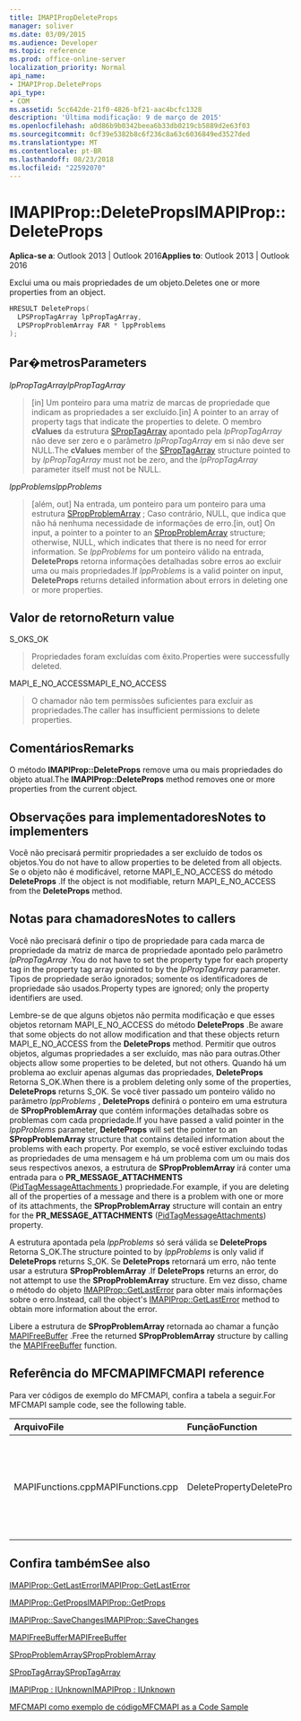```yaml
---
title: IMAPIPropDeleteProps
manager: soliver
ms.date: 03/09/2015
ms.audience: Developer
ms.topic: reference
ms.prod: office-online-server
localization_priority: Normal
api_name:
- IMAPIProp.DeleteProps
api_type:
- COM
ms.assetid: 5cc642de-21f0-4826-bf21-aac4bcfc1328
description: 'Última modificação: 9 de março de 2015'
ms.openlocfilehash: a0d86b9b0342beea6b33db0219cb5889d2e63f03
ms.sourcegitcommit: 0cf39e5382b8c6f236c8a63c6036849ed3527ded
ms.translationtype: MT
ms.contentlocale: pt-BR
ms.lasthandoff: 08/23/2018
ms.locfileid: "22592070"
---
```

# <a name="imapipropdeleteprops"></a><span data-ttu-id="5e61a-103">IMAPIProp::DeleteProps</span><span class="sxs-lookup"><span data-stu-id="5e61a-103">IMAPIProp::DeleteProps</span></span>

  
  
<span data-ttu-id="5e61a-104">**Aplica-se a**: Outlook 2013 | Outlook 2016</span><span class="sxs-lookup"><span data-stu-id="5e61a-104">**Applies to**: Outlook 2013 | Outlook 2016</span></span> 
  
<span data-ttu-id="5e61a-105">Exclui uma ou mais propriedades de um objeto.</span><span class="sxs-lookup"><span data-stu-id="5e61a-105">Deletes one or more properties from an object.</span></span> 
  
```cpp
HRESULT DeleteProps(
  LPSPropTagArray lpPropTagArray,
  LPSPropProblemArray FAR * lppProblems
);
```

## <a name="parameters"></a><span data-ttu-id="5e61a-106">Par�metros</span><span class="sxs-lookup"><span data-stu-id="5e61a-106">Parameters</span></span>

 <span data-ttu-id="5e61a-107">_lpPropTagArray_</span><span class="sxs-lookup"><span data-stu-id="5e61a-107">_lpPropTagArray_</span></span>
  
> <span data-ttu-id="5e61a-108">[in] Um ponteiro para uma matriz de marcas de propriedade que indicam as propriedades a ser excluído.</span><span class="sxs-lookup"><span data-stu-id="5e61a-108">[in] A pointer to an array of property tags that indicate the properties to delete.</span></span> <span data-ttu-id="5e61a-109">O membro **cValues** da estrutura [SPropTagArray](sproptagarray.md) apontado pela _lpPropTagArray_ não deve ser zero e o parâmetro _lpPropTagArray_ em si não deve ser NULL.</span><span class="sxs-lookup"><span data-stu-id="5e61a-109">The **cValues** member of the [SPropTagArray](sproptagarray.md) structure pointed to by  _lpPropTagArray_ must not be zero, and the  _lpPropTagArray_ parameter itself must not be NULL.</span></span> 
    
 <span data-ttu-id="5e61a-110">_lppProblems_</span><span class="sxs-lookup"><span data-stu-id="5e61a-110">_lppProblems_</span></span>
  
> <span data-ttu-id="5e61a-111">[além, out] Na entrada, um ponteiro para um ponteiro para uma estrutura [SPropProblemArray](spropproblemarray.md) ; Caso contrário, NULL, que indica que não há nenhuma necessidade de informações de erro.</span><span class="sxs-lookup"><span data-stu-id="5e61a-111">[in, out] On input, a pointer to a pointer to an [SPropProblemArray](spropproblemarray.md) structure; otherwise, NULL, which indicates that there is no need for error information.</span></span> <span data-ttu-id="5e61a-112">Se _lppProblems_ for um ponteiro válido na entrada, **DeleteProps** retorna informações detalhadas sobre erros ao excluir uma ou mais propriedades.</span><span class="sxs-lookup"><span data-stu-id="5e61a-112">If  _lppProblems_ is a valid pointer on input, **DeleteProps** returns detailed information about errors in deleting one or more properties.</span></span> 
    
## <a name="return-value"></a><span data-ttu-id="5e61a-113">Valor de retorno</span><span class="sxs-lookup"><span data-stu-id="5e61a-113">Return value</span></span>

<span data-ttu-id="5e61a-114">S_OK</span><span class="sxs-lookup"><span data-stu-id="5e61a-114">S_OK</span></span> 
  
> <span data-ttu-id="5e61a-115">Propriedades foram excluídas com êxito.</span><span class="sxs-lookup"><span data-stu-id="5e61a-115">Properties were successfully deleted.</span></span>
    
<span data-ttu-id="5e61a-116">MAPI_E_NO_ACCESS</span><span class="sxs-lookup"><span data-stu-id="5e61a-116">MAPI_E_NO_ACCESS</span></span> 
  
> <span data-ttu-id="5e61a-117">O chamador não tem permissões suficientes para excluir as propriedades.</span><span class="sxs-lookup"><span data-stu-id="5e61a-117">The caller has insufficient permissions to delete properties.</span></span>
    
## <a name="remarks"></a><span data-ttu-id="5e61a-118">Comentários</span><span class="sxs-lookup"><span data-stu-id="5e61a-118">Remarks</span></span>

<span data-ttu-id="5e61a-119">O método **IMAPIProp::DeleteProps** remove uma ou mais propriedades do objeto atual.</span><span class="sxs-lookup"><span data-stu-id="5e61a-119">The **IMAPIProp::DeleteProps** method removes one or more properties from the current object.</span></span> 
  
## <a name="notes-to-implementers"></a><span data-ttu-id="5e61a-120">Observações para implementadores</span><span class="sxs-lookup"><span data-stu-id="5e61a-120">Notes to implementers</span></span>

<span data-ttu-id="5e61a-121">Você não precisará permitir propriedades a ser excluído de todos os objetos.</span><span class="sxs-lookup"><span data-stu-id="5e61a-121">You do not have to allow properties to be deleted from all objects.</span></span> <span data-ttu-id="5e61a-122">Se o objeto não é modificável, retorne MAPI_E_NO_ACCESS do método **DeleteProps** .</span><span class="sxs-lookup"><span data-stu-id="5e61a-122">If the object is not modifiable, return MAPI_E_NO_ACCESS from the **DeleteProps** method.</span></span> 
  
## <a name="notes-to-callers"></a><span data-ttu-id="5e61a-123">Notas para chamadores</span><span class="sxs-lookup"><span data-stu-id="5e61a-123">Notes to callers</span></span>

<span data-ttu-id="5e61a-124">Você não precisará definir o tipo de propriedade para cada marca de propriedade da matriz de marca de propriedade apontado pelo parâmetro _lpPropTagArray_ .</span><span class="sxs-lookup"><span data-stu-id="5e61a-124">You do not have to set the property type for each property tag in the property tag array pointed to by the  _lpPropTagArray_ parameter.</span></span> <span data-ttu-id="5e61a-125">Tipos de propriedade serão ignorados; somente os identificadores de propriedade são usados.</span><span class="sxs-lookup"><span data-stu-id="5e61a-125">Property types are ignored; only the property identifiers are used.</span></span> 
  
<span data-ttu-id="5e61a-126">Lembre-se de que alguns objetos não permita modificação e que esses objetos retornam MAPI_E_NO_ACCESS do método **DeleteProps** .</span><span class="sxs-lookup"><span data-stu-id="5e61a-126">Be aware that some objects do not allow modification and that these objects return MAPI_E_NO_ACCESS from the **DeleteProps** method.</span></span> <span data-ttu-id="5e61a-127">Permitir que outros objetos, algumas propriedades a ser excluído, mas não para outras.</span><span class="sxs-lookup"><span data-stu-id="5e61a-127">Other objects allow some properties to be deleted, but not others.</span></span> <span data-ttu-id="5e61a-128">Quando há um problema ao excluir apenas algumas das propriedades, **DeleteProps** Retorna S_OK.</span><span class="sxs-lookup"><span data-stu-id="5e61a-128">When there is a problem deleting only some of the properties, **DeleteProps** returns S_OK.</span></span> <span data-ttu-id="5e61a-129">Se você tiver passado um ponteiro válido no parâmetro _lppProblems_ , **DeleteProps** definirá o ponteiro em uma estrutura de **SPropProblemArray** que contém informações detalhadas sobre os problemas com cada propriedade.</span><span class="sxs-lookup"><span data-stu-id="5e61a-129">If you have passed a valid pointer in the  _lppProblems_ parameter, **DeleteProps** will set the pointer to an **SPropProblemArray** structure that contains detailed information about the problems with each property.</span></span> <span data-ttu-id="5e61a-130">Por exemplo, se você estiver excluindo todas as propriedades de uma mensagem e há um problema com um ou mais dos seus respectivos anexos, a estrutura de **SPropProblemArray** irá conter uma entrada para o **PR_MESSAGE_ATTACHMENTS** ([PidTagMessageAttachments ](pidtagmessageattachments-canonical-property.md)) propriedade.</span><span class="sxs-lookup"><span data-stu-id="5e61a-130">For example, if you are deleting all of the properties of a message and there is a problem with one or more of its attachments, the **SPropProblemArray** structure will contain an entry for the **PR_MESSAGE_ATTACHMENTS** ([PidTagMessageAttachments](pidtagmessageattachments-canonical-property.md)) property.</span></span> 
  
<span data-ttu-id="5e61a-131">A estrutura apontada pela _lppProblems_ só será válida se **DeleteProps** Retorna S_OK.</span><span class="sxs-lookup"><span data-stu-id="5e61a-131">The structure pointed to by  _lppProblems_ is only valid if **DeleteProps** returns S_OK.</span></span> <span data-ttu-id="5e61a-132">Se **DeleteProps** retornará um erro, não tente usar a estrutura **SPropProblemArray** .</span><span class="sxs-lookup"><span data-stu-id="5e61a-132">If **DeleteProps** returns an error, do not attempt to use the **SPropProblemArray** structure.</span></span> <span data-ttu-id="5e61a-133">Em vez disso, chame o método do objeto [IMAPIProp::GetLastError](imapiprop-getlasterror.md) para obter mais informações sobre o erro.</span><span class="sxs-lookup"><span data-stu-id="5e61a-133">Instead, call the object's [IMAPIProp::GetLastError](imapiprop-getlasterror.md) method to obtain more information about the error.</span></span> 
  
<span data-ttu-id="5e61a-134">Libere a estrutura de **SPropProblemArray** retornada ao chamar a função [MAPIFreeBuffer](mapifreebuffer.md) .</span><span class="sxs-lookup"><span data-stu-id="5e61a-134">Free the returned **SPropProblemArray** structure by calling the [MAPIFreeBuffer](mapifreebuffer.md) function.</span></span> 
  
## <a name="mfcmapi-reference"></a><span data-ttu-id="5e61a-135">Referência do MFCMAPI</span><span class="sxs-lookup"><span data-stu-id="5e61a-135">MFCMAPI reference</span></span>

<span data-ttu-id="5e61a-136">Para ver códigos de exemplo do MFCMAPI, confira a tabela a seguir.</span><span class="sxs-lookup"><span data-stu-id="5e61a-136">For MFCMAPI sample code, see the following table.</span></span>
  
|<span data-ttu-id="5e61a-137">**Arquivo**</span><span class="sxs-lookup"><span data-stu-id="5e61a-137">**File**</span></span>|<span data-ttu-id="5e61a-138">**Função**</span><span class="sxs-lookup"><span data-stu-id="5e61a-138">**Function**</span></span>|<span data-ttu-id="5e61a-139">**Comentário**</span><span class="sxs-lookup"><span data-stu-id="5e61a-139">**Comment**</span></span>|
|:-----|:-----|:-----|
|<span data-ttu-id="5e61a-140">MAPIFunctions.cpp</span><span class="sxs-lookup"><span data-stu-id="5e61a-140">MAPIFunctions.cpp</span></span>  <br/> |<span data-ttu-id="5e61a-141">DeleteProperty</span><span class="sxs-lookup"><span data-stu-id="5e61a-141">DeleteProperty</span></span>  <br/> |<span data-ttu-id="5e61a-142">MFCMAPI usa o método **IMAPIProp::DeleteProps** para excluir uma propriedade de um objeto.</span><span class="sxs-lookup"><span data-stu-id="5e61a-142">MFCMAPI uses the **IMAPIProp::DeleteProps** method to delete a property from an object.</span></span>  <br/> |
   
## <a name="see-also"></a><span data-ttu-id="5e61a-143">Confira também</span><span class="sxs-lookup"><span data-stu-id="5e61a-143">See also</span></span>



[<span data-ttu-id="5e61a-144">IMAPIProp::GetLastError</span><span class="sxs-lookup"><span data-stu-id="5e61a-144">IMAPIProp::GetLastError</span></span>](imapiprop-getlasterror.md)
  
[<span data-ttu-id="5e61a-145">IMAPIProp::GetProps</span><span class="sxs-lookup"><span data-stu-id="5e61a-145">IMAPIProp::GetProps</span></span>](imapiprop-getprops.md)
  
[<span data-ttu-id="5e61a-146">IMAPIProp::SaveChanges</span><span class="sxs-lookup"><span data-stu-id="5e61a-146">IMAPIProp::SaveChanges</span></span>](imapiprop-savechanges.md)
  
[<span data-ttu-id="5e61a-147">MAPIFreeBuffer</span><span class="sxs-lookup"><span data-stu-id="5e61a-147">MAPIFreeBuffer</span></span>](mapifreebuffer.md)
  
[<span data-ttu-id="5e61a-148">SPropProblemArray</span><span class="sxs-lookup"><span data-stu-id="5e61a-148">SPropProblemArray</span></span>](spropproblemarray.md)
  
[<span data-ttu-id="5e61a-149">SPropTagArray</span><span class="sxs-lookup"><span data-stu-id="5e61a-149">SPropTagArray</span></span>](sproptagarray.md)
  
[<span data-ttu-id="5e61a-150">IMAPIProp : IUnknown</span><span class="sxs-lookup"><span data-stu-id="5e61a-150">IMAPIProp : IUnknown</span></span>](imapipropiunknown.md)


[<span data-ttu-id="5e61a-151">MFCMAPI como exemplo de código</span><span class="sxs-lookup"><span data-stu-id="5e61a-151">MFCMAPI as a Code Sample</span></span>](mfcmapi-as-a-code-sample.md)

